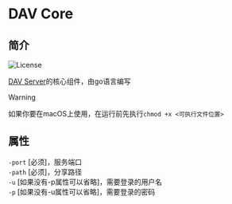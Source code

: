 # DAV Core

## 简介

![License](https://img.shields.io/badge/License-MIT-dark_green)

[DAV Server](https://github.com/Zhoucheng133/DAV-Server)的核心组件，由go语言编写

> [!WARNING]
> 如果你要在macOS上使用，在运行前先执行`chmod +x <可执行文件位置>`

## 属性

`-port` [必须]，服务端口  
`-path` [必须]，分享路径  
`-u` [如果没有-p属性可以省略]，需要登录的用户名  
`-p` [如果没有-u属性可以省略]，需要登录的密码
